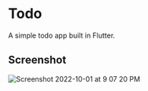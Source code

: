 # Todo

A simple todo app built in Flutter.

## Screenshot

![Screenshot 2022-10-01 at 9 07 20 PM](https://user-images.githubusercontent.com/64292174/193418853-8ab08dda-d3b4-401b-afd6-7be73ba545e9.png)
